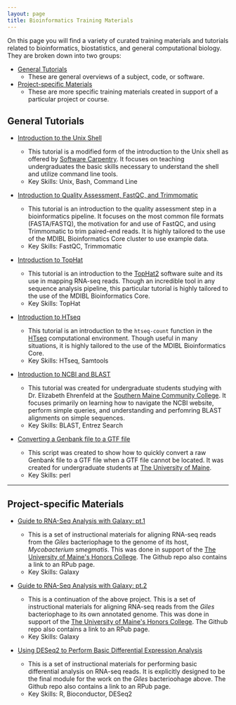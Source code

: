```yaml
---
layout: page
title: Bioinformatics Training Materials
---
```


On this page you will find a variety of curated training materials and tutorials related to bioinformatics, biostatistics, and general computational biology. They are broken down into two groups:

* [General Tutorials](#general-tutorials)
  * These are general overviews of a subject, code, or software.
* [Project-specific Materials](#project-specific-materials)
  * These are more specific training materials created in support of a particular project or course. 


## General Tutorials

* [Introduction to the Unix Shell](https://github.com/MaineINBRE/IntroToShell)
  * This tutorial is a modified form of the introduction to the Unix shell as offered by [Software Carpentry](https://software-carpentry.org). It focuses on teaching undergraduates the basic skills necessary to understand the shell and utilize command line tools.
  * Key Skills: Unix, Bash, Command Line

* [Introduction to Quality Assessment, FastQC, and Trimmomatic](https://github.com/MaineINBRE/IntroToFASTQCandTrimmomatic)
  * This tutorial is an introduction to the quality assessment step in a bioinformatics pipeline. It focuses on the most common file formats (FASTA/FASTQ), the motivation for and use of FastQC, and using Trimmomatic to trim paired-end reads. It is highly tailored to the use of the MDIBL Bioinformatics Core cluster to use example data.
  * Key Skills: FastQC, Trimmomatic

* [Introduction to TopHat](https://github.com/MaineINBRE/IntroToTopHat2)
  * This tutorial is an introduction to the [TopHat2](https://ccb.jhu.edu/software/tophat/index.shtml) software suite and its use in mapping RNA-seq reads. Though an incredible tool in any sequence analysis pipeline, this particular tutorial is highly tailored to the use of the MDIBL Bioinformatics Core. 
  * Key Skills: TopHat

* [Introduction to HTseq](https://github.com/MaineINBRE/IntroToHTSEQ)
  * This tutorial is an introduction to the `htseq-count` function in the [HTseq](http://www-huber.embl.de/users/anders/HTSeq/doc/index.html) computational environment. Though useful in many situations, it is highly tailored to the use of the MDIBL Bioinformatics Core. 
  * Key Skills: HTseq, Samtools

* [Introduction to NCBI and BLAST](https://github.com/MaineINBRE/IntroToNCBIandBLAST)
  * This tutorial was created for undergraduate students studying with Dr. Elizabeth Ehrenfeld at the [Southern Maine Community College](https://www.smccme.edu). It focuses primarily on learning how to navigate the NCBI website, perform simple queries, and understanding and perfomring BLAST alignments on simple sequences. 
  * Key Skills: BLAST, Entrez Search

* [Converting a Genbank file to a GTF file](https://github.com/MaineINBRE/GenBankToGTF)
  * This script was created to show how to quickly convert a raw Genbank file to a GTF file when a GTF file cannot be located. It was created for undergraduate students at [The University of Maine](www.umaine.edu). 
  * Key Skills: perl

***

## Project-specific Materials

* [Guide to RNA-Seq Analysis with Galaxy: pt.1](https://github.com/MaineINBRE/GilesRNASeqGuide)
  * This is a set of instructional materials for aligning RNA-seq reads from the *Giles* bacteriophage to the genome of its host, *Mycobacterium smegmatis*. This was done in support of the [The University of Maine's Honors College](https://honors.umaine.edu). The Github repo also contains a link to an RPub page. 
  * Key Skills: Galaxy

* [Guide to RNA-Seq Analysis with Galaxy: pt.2](https://github.com/MaineINBRE/GilesRNASeqGuide2)
  * This is a continuation of the above project. This is a set of instructional materials for aligning RNA-seq reads from the *Giles* bacteriophage to its own annotated genome. This was done in support of the [The University of Maine's Honors College](https://honors.umaine.edu). The Github repo also contains a link to an RPub page. 
  * Key Skills: Galaxy

* [Using DESeq2 to Perform Basic Differential Expression Analysis](https://github.com/MaineINBRE/GilesDESEQ2Guide)
  * This is a set of instructional materials for performing basic differential analysis on RNA-seq reads. It is explicitly designed to be the final module for the work on the *Giles* bacterioohage above. The Github repo also contains a link to an RPub page. 
  * Key Skills: R, Bioconductor, DESeq2
